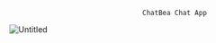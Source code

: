
                                     ChatBea Chat App

![Untitled](https://user-images.githubusercontent.com/56362412/185650181-45d657be-4674-4abc-a820-1119e79e8979.png)
